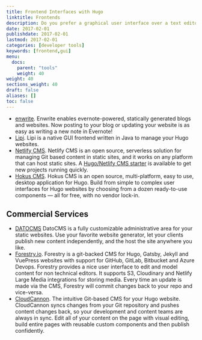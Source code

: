 ```yaml
---
title: Frontend Interfaces with Hugo
linktitle: Frontends
description: Do you prefer a graphical user interface over a text editor? Give these frontends a try.
date: 2017-02-01
publishdate: 2017-02-01
lastmod: 2017-02-01
categories: [developer tools]
keywords: [frontend,gui]
menu:
  docs:
    parent: "tools"
    weight: 40
weight: 40
sections_weight: 40
draft: false
aliases: []
toc: false
---
```


* [enwrite](https://github.com/zzamboni/enwrite). Enwrite enables evernote-powered, statically generated blogs and websites. Now posting to your blog or updating your website is as easy as writing a new note in Evernote!
* [Lipi](https://github.com/SohanChy/Lipi). Lipi is a native GUI frontend written in Java to manage your Hugo websites.
* [Netlify CMS](https://netlifycms.org). Netlify CMS is an open source, serverless solution for managing Git based content in static sites, and it works on any platform that can host static sites. A [Hugo/Netlify CMS starter](https://github.com/netlify-templates/one-click-hugo-cms) is available to get new projects running quickly.
* [Hokus CMS](https://github.com/julianoappelklein/hokus). Hokus CMS is an open source, multi-platform, easy to use, desktop application for Hugo. Build from simple to complex user interfaces for Hugo websites by choosing from a dozen ready-to-use components — all for free, with no vendor lock-in.


## Commercial Services

* [DATOCMS](https://www.datocms.com) DatoCMS is a fully customizable administrative area for your static websites. Use your favorite website generator, let your clients publish new content independently, and the host the site anywhere you like.
* [Forestry.io](https://forestry.io/). Forestry is a git-backed CMS for Hugo, Gatsby, Jekyll and VuePress websites with support for GitHub, GitLab, Bitbucket and Azure Devops. Forestry provides a nice user interface to edit and model content for non technical editors. It supports S3, Cloudinary and Netlify Large Media integrations for storing media. Every time an update is made via the CMS, Forestry will commit changes back to your repo and vice-versa.
* [CloudCannon](https://cloudcannon.com/hugo-cms/). The intuitive Git-based CMS for your Hugo website. CloudCannon syncs changes from your Git repository and pushes content changes back, so your development and content teams are always in sync. Edit all of your content on the page with visual editing, build entire pages with reusable custom components and then publish confidently.

